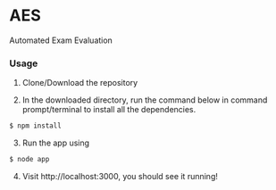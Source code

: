 # AES 

Automated Exam Evaluation

### Usage


1. Clone/Download the repository

2. In the downloaded directory, run the command below in command prompt/terminal to install all the dependencies.
```sh
$ npm install
```

3. Run the app using
```sh
$ node app
```

4. Visit http://localhost:3000, you should see it  running!